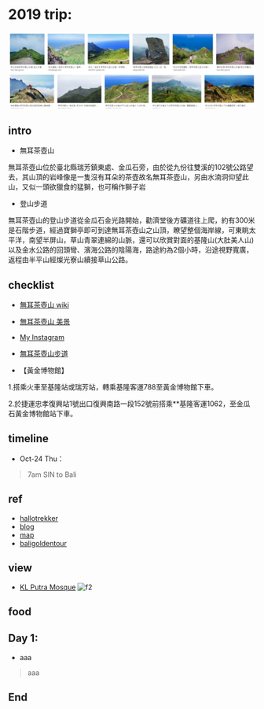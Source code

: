 # 2019 trip:
![f1](https://github.com/HCH1/blog/blob/master/fig/twmt1.JPG)

## intro
- 無耳茶壺山 

無耳茶壺山位於臺北縣瑞芳鎮東處、金瓜石旁，由於從九份往雙溪的102號公路望去，其山頂的岩峰像是一隻沒有耳朵的茶壺故名無耳茶壺山，另由水湳洞仰望此山，又似一頭欲獵食的猛獅，也可稱作獅子岩

- 登山步道

無耳茶壺山的登山步道從金瓜石金光路開始，勸濟堂後方礦道往上爬，約有300米是石階步道，經過寶獅亭即可到達無耳茶壺山之山頂，瞭望整個海岸線，可東眺太平洋，南望半屏山，草山青翠連綿的山脈，還可以欣賞對面的基隆山(大肚美人山) 以及金水公路的回頭彎、濱海公路的陰陽海，路途約為2個小時，沿途視野寬廣，返程由半平山經燦光寮山續接草山公路。

## checklist
- [無耳茶壺山 wiki](https://www.google.com.tw/search?source=hp&ei=JzIkXMrUB42y9QOcxZ6YAg&q=無耳茶壺山+wiki)
- [無耳茶壺山 美景](https://www.google.com.tw/search?source=hp&ei=JzIkXMrUB42y9QOcxZ6YAg&q=無耳茶壺山+美景)
- [My Instagram](https://www.instagram.com/redbox111)
- [無耳茶壺山步道](https://hiking.biji.co/index.php?q=trail&act=detail&id=400)

- 【黃金博物館】

1.搭乘火車至基隆站或瑞芳站，轉乘基隆客運788至黃金博物館下車。

2.於捷運忠孝復興站1號出口復興南路一段152號前搭乘**基隆客運1062，至金瓜石黃金博物館站下車。

## timeline
- Oct-24 Thu：
> 7am SIN to Bali

## ref
- [hallotrekker](http://hallotrekker.com/category/rinjani-trekking-packages/trekking-via-senaru/)
- [blog](https://girleatworld.net/mount-rinjani-trekking-guide/)
- [map](https://www.google.com/maps/d/viewer?mid=1XQ1m6LEJwab41SdqvqqzLl39zOQWI3Uw&ll=-8.419324533174773%2C116.38571026060379&z=12)
- [baligoldentour](http://www.baligoldentour.com/bali-trekking-mount-batur-tour.php)

## view
- [KL Putra Mosque](https://www.google.com.tw/search?source=hp&ei=JzIkXMrUB42y9QOcxZ6YAg&q=KL+Putra+Mosque)
![f2](https://github.com/HCH1/blog/blob/master/fig/.png)

## food

## Day 1: 
- aaa
> aaa

## End

